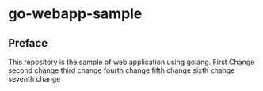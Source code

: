 # go-webapp-sample



## Preface
This repository is the sample of web application using golang.
First Change
second change
third change
fourth change
fifth change
sixth change
seventh change
